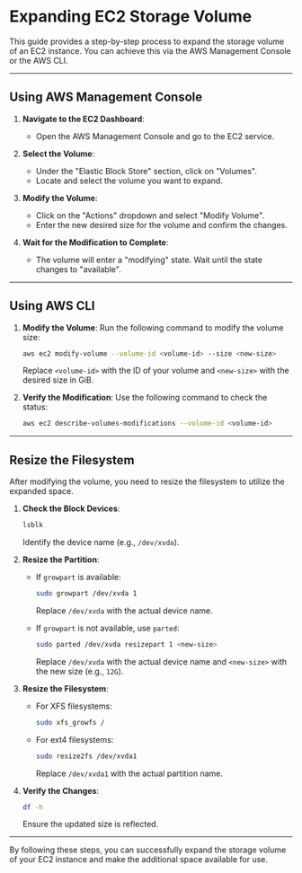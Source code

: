 # Expanding EC2 Storage Volume

This guide provides a step-by-step process to expand the storage volume of an EC2 instance. You can achieve this via the AWS Management Console or the AWS CLI.

---

## Using AWS Management Console

1. **Navigate to the EC2 Dashboard**:
    - Open the AWS Management Console and go to the EC2 service.

2. **Select the Volume**:
    - Under the "Elastic Block Store" section, click on "Volumes".
    - Locate and select the volume you want to expand.

3. **Modify the Volume**:
    - Click on the "Actions" dropdown and select "Modify Volume".
    - Enter the new desired size for the volume and confirm the changes.

4. **Wait for the Modification to Complete**:
    - The volume will enter a "modifying" state. Wait until the state changes to "available".

---

## Using AWS CLI

1. **Modify the Volume**:
    Run the following command to modify the volume size:
    ```bash
    aws ec2 modify-volume --volume-id <volume-id> --size <new-size>
    ```
    Replace `<volume-id>` with the ID of your volume and `<new-size>` with the desired size in GiB.

2. **Verify the Modification**:
    Use the following command to check the status:
    ```bash
    aws ec2 describe-volumes-modifications --volume-id <volume-id>
    ```

---

## Resize the Filesystem

After modifying the volume, you need to resize the filesystem to utilize the expanded space.

1. **Check the Block Devices**:
    ```bash
    lsblk
    ```
    Identify the device name (e.g., `/dev/xvda`).

2. **Resize the Partition**:
    - If `growpart` is available:
      ```bash
      sudo growpart /dev/xvda 1
      ```
      Replace `/dev/xvda` with the actual device name.

    - If `growpart` is not available, use `parted`:
      ```bash
      sudo parted /dev/xvda resizepart 1 <new-size>
      ```
      Replace `/dev/xvda` with the actual device name and `<new-size>` with the new size (e.g., `12G`).

3. **Resize the Filesystem**:
    - For XFS filesystems:
      ```bash
      sudo xfs_growfs /
      ```
    - For ext4 filesystems:
      ```bash
      sudo resize2fs /dev/xvda1
      ```
      Replace `/dev/xvda1` with the actual partition name.

4. **Verify the Changes**:
    ```bash
    df -h
    ```
    Ensure the updated size is reflected.

---

By following these steps, you can successfully expand the storage volume of your EC2 instance and make the additional space available for use.  